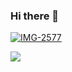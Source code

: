 ### Hi there 👋 


<!--
**jinlulu/jinlulu** is a ✨ _special_ ✨ repository because its `README.md` (this file) appears on your GitHub profile.

Here are some ideas to get you started:

- 🔭 I’m currently working on ...
- 🌱 I’m currently learning ...
- 👯 I’m looking to collaborate on ...
- 🤔 I’m looking for help with ...
- 💬 Ask me about ...
- 📫 How to reach me: ...
- 😄 Pronouns: ...
- ⚡ Fun fact: ...
-->



<a href="https://ibb.co/kKw23KQ"><img src="https://i.ibb.co/kKw23KQ/IMG-2577.png" alt="IMG-2577" border="0"></a> 



[![](https://imgur.com/uP9V6xf.png)](https://lujin.org/)


